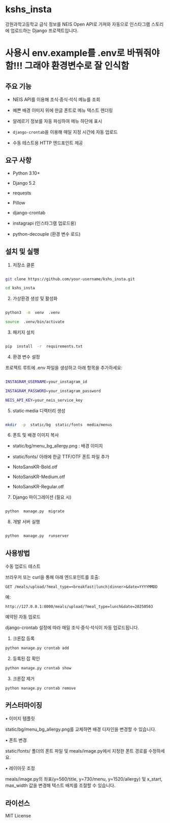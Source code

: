 
# kshs_insta

  

강원과학고등학교 급식 정보를 NEIS Open API로 가져와 자동으로 인스타그램 스토리에 업로드하는 Django 프로젝트입니다.


# 사용시 env.example를 .env로 바꿔줘야함!!! 그래야 환경변수로 잘 인식함

  

## 주요 기능

- NEIS API를 이용해 조식·중식·석식 메뉴를 조회

- 예쁜 배경 이미지 위에 한글 폰트로 메뉴 텍스트 렌더링

- 알레르기 정보를 자동 파싱하여 메뉴 하단에 표시

-  `django-crontab`을 이용해 매일 지정 시간에 자동 업로드

- 수동 테스트용 HTTP 엔드포인트 제공

  

## 요구 사항

- Python 3.10+

- Django 5.2

- requests

- Pillow

- django-crontab

- instagrapi (인스타그램 업로드용)

- python-decouple (환경 변수 로드)

  

## 설치 및 실행

  

1. 저장소 클론

```bash

git clone https://github.com/your-username/kshs_insta.git

cd kshs_insta

```

  

2. 가상환경 생성 및 활성화

```bash

python3  -m  venv  .venv

source  .venv/bin/activate

```

  

3. 패키지 설치

```bash

pip  install  -r  requirements.txt

```

  

4. 환경 변수 설정

프로젝트 루트에 .env 파일을 생성하고 아래 항목을 추가하세요:

```bash

INSTAGRAM_USERNAME=your_instagram_id

INSTAGRAM_PASSWORD=your_instagram_password

NEIS_API_KEY=your_neis_service_key

```

  

5. static·media 디렉터리 생성

```bash

mkdir  -p  static/bg  static/fonts  media/menus

```

  

6. 폰트 및 배경 이미지 복사

- static/bg/menu_bg_allergy.png : 배경 이미지

- static/fonts/ 아래에 한글 TTF/OTF 폰트 파일 추가

- NotoSansKR-Bold.otf

- NotoSansKR-Medium.otf

- NotoSansKR-Regular.otf

  

7. Django 마이그레이션 (필요 시)

```bash

python  manage.py  migrate

```

  

8. 개발 서버 실행

```bash

python  manage.py  runserver

```

  
  

## 사용방법

  

수동 업로드 테스트

  

브라우저 또는 curl을 통해 아래 엔드포인트를 호출:

  

    GET /meals/upload/?meal_type=<breakfast|lunch|dinner>&date=YYYYMMDD

  

예:

  

    http://127.0.0.1:8000/meals/upload/?meal_type=lunch&date=20250503

  

예약된 자동 업로드

  

django-crontab 설정에 따라 매일 조식·중식·석식이 자동 업로드됩니다.

1. 크론잡 등록

  
```bash
python manage.py crontab add
```
  
  

2. 등록된 잡 확인

  

```bash
python manage.py crontab show
```
  
  

3. 크론잡 제거

  

```bash
python manage.py crontab remove
```

## 커스터마이징

• 이미지 템플릿

static/bg/menu_bg_allergy.png를 교체하면 배경 디자인을 변경할 수 있습니다.

• 폰트 변경

static/fonts/ 폴더의 폰트 파일 및 meals/image.py에서 지정한 폰트 경로를 수정하세요.

• 레이아웃 조정

meals/image.py의 좌표(y=560/title, y=730/menu, y=1520/allergy) 및 x_start, max_width 값을 변경해 텍스트 배치를 조절할 수 있습니다.

  

## 라이선스
MIT License

